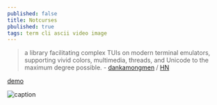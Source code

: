 ```yaml
---
published: false
title: Notcurses
pbulished: true
tags: term cli ascii video image
---
```

> a library facilitating complex TUIs on modern terminal emulators, supporting vivid colors, multimedia, threads, and Unicode to the maximum degree possible. - [dankamongmen](https://github.com/dankamongmen/notcurses) / [HN](https://news.ycombinator.com/item?id=28437173)

[demo](https://www.youtube.com/watch?v=dcjkezf1ARY)

![caption](https://raw.githubusercontent.com/dankamongmen/notcurses/gh-pages/notcurses-info.png) 
